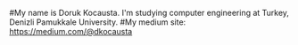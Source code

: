 #My name is Doruk Kocausta. I'm studying computer engineering at Turkey, Denizli Pamukkale University.
#My medium site: https://medium.com/@dkocausta